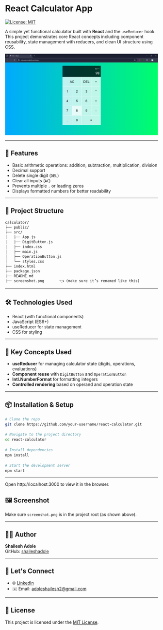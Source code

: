 # React Calculator App

[![License: MIT](https://img.shields.io/badge/License-MIT-yellow.svg)](LICENSE)

A simple yet functional calculator built with **React** and the `useReducer` hook. This project demonstrates core React concepts including component reusability, state management with reducers, and clean UI structure using CSS.

![Calculator Screenshot](screenshot.png)

---

## 🚀 Features

- Basic arithmetic operations: addition, subtraction, multiplication, division
- Decimal support
- Delete single digit (`DEL`)
- Clear all inputs (`AC`)
- Prevents multiple `.` or leading zeros
- Displays formatted numbers for better readability

---

## 📁 Project Structure

```
calculator/
├── public/
├── src/
│   ├── App.js
│   ├── DigitButton.js
│   ├── index.css
│   ├── main.js
│   ├── OperationButton.js
│   └── styles.css
├── index.html
├── package.json
├── README.md
├── screenshot.png       👈 (make sure it’s renamed like this)
```

---

## 🛠️ Technologies Used

- React (with functional components)
- JavaScript (ES6+)
- useReducer for state management
- CSS for styling

---

## 🧠 Key Concepts Used

- **useReducer** for managing calculator state (digits, operations, evaluations)
- **Component reuse** with `DigitButton` and `OperationButton`
- **Intl.NumberFormat** for formatting integers
- **Controlled rendering** based on operand and operation state

---

## 📦 Installation & Setup

```bash
# Clone the repo
git clone https://github.com/your-username/react-calculator.git

# Navigate to the project directory
cd react-calculator

# Install dependencies
npm install

# Start the development server
npm start
```

---

Open http://localhost:3000 to view it in the browser.

## 🖼️ Screenshot

Make sure `screenshot.png` is in the project root (as shown above).

---

## 🧑‍💻 Author

**Shailesh Adole**  
GitHub: [shaileshadole](https://github.com/shaileshadole)

---

## 🚀 Let's Connect

- 🌐 [LinkedIn](https://www.linkedin.com/in/shailesh-adole-01306a303/)
- ✉️ Email: adoleshailesh2@gmail.com

---

## 📄 License

This project is licensed under the [MIT License](LICENSE).

